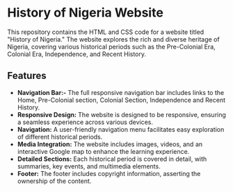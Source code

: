 # History of Nigeria Website

This repository contains the HTML and CSS code for a website titled "History of Nigeria." The website explores the rich and diverse heritage of Nigeria, covering various historical periods such as the Pre-Colonial Era, Colonial Era, Independence, and Recent History.

## Features
- **Navigation Bar:-**  The full responsive navigation bar includes links to the Home, Pre-Colonial section, Colonial Section, Independence and Recent History.
- **Responsive Design:** The website is designed to be responsive, ensuring a seamless experience across various devices.
- **Navigation:** A user-friendly navigation menu facilitates easy exploration of different historical periods.
- **Media Integration:** The website includes images, videos, and an interactive Google map to enhance the learning experience.
- **Detailed Sections:** Each historical period is covered in detail, with summaries, key events, and multimedia elements.
- **Footer:** The footer includes copyright information, asserting the ownership of the content.



